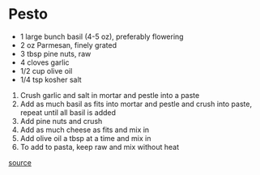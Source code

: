 # Pesto

* 1 large bunch basil (4-5 oz), preferably flowering
* 2 oz Parmesan, finely grated
* 3 tbsp pine nuts, raw
* 4 cloves garlic
* 1/2 cup olive oil
* 1/4 tsp kosher salt

1. Crush garlic and salt in mortar and pestle into a paste
1. Add as much basil as fits into mortar and pestle and crush into paste, repeat until all basil is added
1. Add pine nuts and crush
1. Add as much cheese as fits and mix in
1. Add olive oil a tbsp at a time and mix in
1. To add to pasta, keep raw and mix without heat

[source](https://www.youtube.com/watch?v=6-dOZezSwwM)
